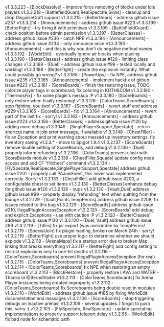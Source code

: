 v1.3.3.223 - [BlockDissolve] - improve force removing of blocks under idle players
v1.3.3.218 - [BattlefieldGuard,RealSpectate,Skins] - cleanup and drop DisguiseCraft support
v1.3.3.215 - [BetterGears] - address github issue #257
v1.3.3.214 - [Announcements] - address github issue #223
v1.3.3.199 - [BetterFight] - try fixing it with primitives
v1.3.3.199 - [BattleFieldGuard] - check position before admin permission
v1.3.3.197 - [BetterClasses] - address github issue #236 - catch NPE
v1.3.3.194 - [Announcements] - address github issue #234 - only announce once
v1.3.3.193 - [Announcements] - and this is why you don't do negative method names
v1.3.3.192 - [WorldEdit] - eventually ignore air blocks when placing
v1.3.3.190 - [BetterClasses] - address github issue #120 - limiting class changes
v1.3.3.189 - [Duel] - address github issue #99 - tested locally and working!
v1.3.3.186 - [BetterFight] - create the explosion instantly. What could possibly go wrong?
v1.3.3.185 - [PowerUps] - fix NPE, address github issue #235
v1.3.3.185 - [Announcements] - implement hackfix of github issue #223
v1.3.3.181 - [ScoreBoards] - finish the restoring issue, TODO: colorize player tags in scoreboard; fix coloring in KOTH&DOM
v1.3.3.180 - [ThermosFix] - fix some plugin's messup :P
v1.3.3.180 - [ScoreBoards] - only restore when finally restoring!
v1.3.3.176 - [ColorTeams,ScoreBoards] - stop fighting, you two!
v1.3.3.167 - [ScoreBoards] - revert stuff and address #229
v1.3.3.165 - [ScoreBoards] - fix
v1.3.3.164 - [Announcements] - revert part of the last fix - sorry!
v1.3.3.162 - [Announcements] - address github issue #223
v1.3.3.156 - [BetterClasses] - address github issue #120 by adding more debug
v1.3.3.149 - [SinglePlayerSupport,Spectate] - return shortcut name in join error message, if available
v1.3.3.148 - [ChestFiller] - fix an Exception and print warning about messed up inventory settings, fix inventory saving
v1.3.3.* - move to Spigot 1.9.4
v1.3.2.137 - [ScoreBoards] remove double setting of ScoreBoards, add debug
v1.3.2.136 - [Duel] properly inform refunding
v1.3.2.136 - [ColorTeams] prevent clash with ScoreBoards module
v1.3.2.136 - [ChestFiller,Squads] update config node access and add CF "fillchest" command
v1.3.2.134 - [FlySpecate,RealSpecate,SinglePlayerSupport,Spectate] address github issue #201 - properly call PAJoinEvent, this never was implemented correctly. Sorry!
v1.3.2.133 - [ChestFiller] add github issue #200, a configurable chest to set items
v1.3.2.130 - [BetterClasses] enhance debug for github issue #120
v1.3.2.130 - oups
v1.3.2.130 - [Vault,Duel] address github issue #99 - properly display "refunding" text when quitting from the lounge
v1.3.2.129 - [Vault,Points,TempPerms] address github issue #208, fix issues related to this bug
v1.3.2.129 - [ScoreBoards] address github issue #210, IllegalPluginAccessException
v1.3.2.120 - [ScoreBoards] add debug and explicit Exceptions - use with caution :P
v1.3.2.120 - [BetterClasses] address github issue #120
v1.3.2.120 - [Duel, Vault] address github issue #99
v1.3.2.119 - [Titles] fix jar export (was overridden by TempPerms!
v1.3.2.119 - [SpecialJoin] fix plugin loading, broken on March 24th - sorry!
v1.3.2.119 - [BetterFight] use proper logic to determine whether we should explode
v1.3.2.118 - [ArenaMaps] fix a startup error due to broken Map linking that breaks everything
v1.3.2.117 - [BetterFight] add config setting to restrict explosions only to one-hit deaths
v1.3.2.116 - [ColorTeams,Scoreboards] prevent IllegalPluginAccessException (for real)
v1.3.2.115 - [ColorTeams,Scoreboards] prevent IllegalPluginAccessException
v1.3.2.114 - [ColorTeams,Scoreboards] fix NPE when restoring an empty scoreboard
v1.3.2.113 - [BlockRestore] - properly restore LAVA and WATER - Thanks to @BerndiVader
v1.3.2.113 - [ColorTeams,Scoreboards] fix Arena Player instances being created improperly
v1.3.2.112 - [ColorTeams,Scoreboards] fix Scoreboards being double reset in modules
v1.3.2.110 - [WorldEdit] - address github issue #185 by fixing WorldEdit documentation and messages
v1.3.2.106 - [ScoreBoards] - stop triggering debugs on inactive arenas!
v1.3.2.106 - several updates. I forgot to push this, sorry :(
v1.3.2.103 - [FlySpectate, RealSpectate] - update spectating implementations to properly support teleport delay
v1.3.2.95 - [WorldEdit] fix bad node for schematic path